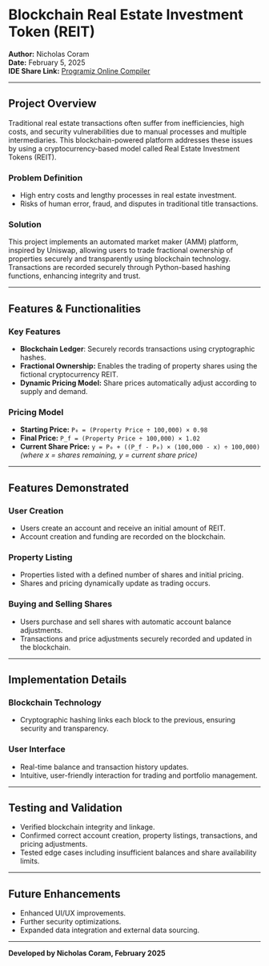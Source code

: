 # Blockchain Real Estate Investment Token (REIT)

**Author:** Nicholas Coram  
**Date:** February 5, 2025  
**IDE Share Link:** [Programiz Online Compiler](https://www.programiz.com/online-compiler/6EGajS7cRk9rp)

---

## Project Overview

Traditional real estate transactions often suffer from inefficiencies, high costs, and security vulnerabilities due to manual processes and multiple intermediaries. This blockchain-powered platform addresses these issues by using a cryptocurrency-based model called Real Estate Investment Tokens (REIT).

### Problem Definition
- High entry costs and lengthy processes in real estate investment.
- Risks of human error, fraud, and disputes in traditional title transactions.

### Solution
This project implements an automated market maker (AMM) platform, inspired by Uniswap, allowing users to trade fractional ownership of properties securely and transparently using blockchain technology. Transactions are recorded securely through Python-based hashing functions, enhancing integrity and trust.

---

## Features & Functionalities

### Key Features
- **Blockchain Ledger**: Securely records transactions using cryptographic hashes.
- **Fractional Ownership:** Enables the trading of property shares using the fictional cryptocurrency REIT.
- **Dynamic Pricing Model:** Share prices automatically adjust according to supply and demand.

### Pricing Model
- **Starting Price:** `P₀ = (Property Price ÷ 100,000) × 0.98`
- **Final Price:** `P_f = (Property Price ÷ 100,000) × 1.02`
- **Current Share Price:** `y = P₀ + ((P_f - P₀) × (100,000 - x) ÷ 100,000)`  
  *(where x = shares remaining, y = current share price)*

---

## Features Demonstrated

### User Creation
- Users create an account and receive an initial amount of REIT.
- Account creation and funding are recorded on the blockchain.

### Property Listing
- Properties listed with a defined number of shares and initial pricing.
- Shares and pricing dynamically update as trading occurs.

### Buying and Selling Shares
- Users purchase and sell shares with automatic account balance adjustments.
- Transactions and price adjustments securely recorded and updated in the blockchain.

---

## Implementation Details

### Blockchain Technology
- Cryptographic hashing links each block to the previous, ensuring security and transparency.

### User Interface
- Real-time balance and transaction history updates.
- Intuitive, user-friendly interaction for trading and portfolio management.

---

## Testing and Validation
- Verified blockchain integrity and linkage.
- Confirmed correct account creation, property listings, transactions, and pricing adjustments.
- Tested edge cases including insufficient balances and share availability limits.

---

## Future Enhancements
- Enhanced UI/UX improvements.
- Further security optimizations.
- Expanded data integration and external data sourcing.

---

**Developed by Nicholas Coram, February 2025**


